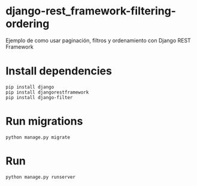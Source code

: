 # django-rest_framework-filtering-ordering
Ejemplo de como usar paginación, filtros y ordenamiento con Django REST Framework

# Install dependencies
    pip install django
    pip install djangorestframework
    pip install django-filter

# Run migrations
    python manage.py migrate
    
# Run
    python manage.py runserver

